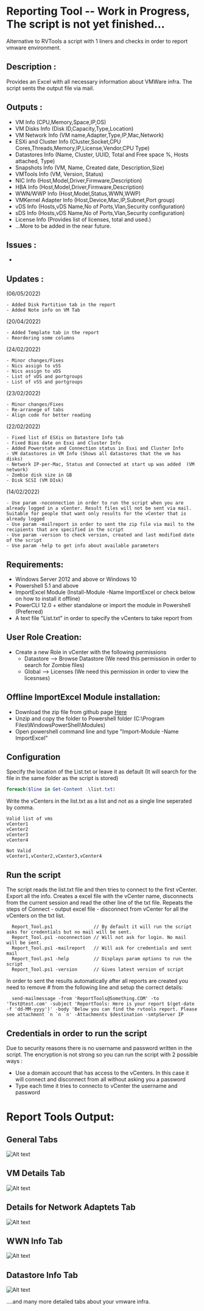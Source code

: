 # Reporting Tool -- Work in Progress, The script is not yet finished...

Alternative to RVTools a script with 1 liners and checks in order to report vmware environment. 

## Description : 
   Provides an Excel with all necessary information about VMWare infra. The script sents the output file via mail.
   
## Outputs :
   - VM Info (CPU,Memory,Space,IP,OS)
   - VM Disks Info (Disk ID,Capacity,Type,Location)
   - VM Network Info (VM name,Adapter,Type,IP,Mac,Network)
   - ESXi and Cluster Info (Cluster,Socket,CPU Cores,Threads,Memory,IP,License,Vendor,CPU Type)
   - Datastores Info (Name, Cluster, UUID, Total and Free space %, Hosts attached, Type)
   - Snapshots Info (VM, Name, Created date, Description,Size)
   - VMTools Info (VM, Version, Status)
   - NIC Info (Host,Model,Driver,Firmware,Description)
   - HBA Info (Host,Model,Driver,Firmware,Description)
   - WWN/WWP Info (Host,Model,Status,WWN,WWP)
   - VMKernel Adapter Info (Host,Device,Mac,IP,Subnet,Port group)
   - vDS Info (Hosts,vDS Name,No of Ports,Vlan,Security configuration)
   - sDS Info (Hosts,vDS Name,No of Ports,Vlan,Security configuration)
   - License Info (Provides list of licenses, total and used.)
   - ...More to be added in the near future.

## Issues :
   - 

## Updates :

  (06/05/2022)
   
    - Added Disk Partition tab in the report
    - Added Note info on VM Tab
  
 (20/04/2022)
   
    - Added Template tab in the report
    - Reordering some columns
  
 (24/02/2022)
   
    - Minor changes/Fixes
    - Nics assign to vSS
    - Nics assign to vDS
    - List of vDS and portgroups
    - List of vSS and portgroups
 
(23/02/2022)
   
    - Minor changes/Fixes
    - Re-arranege of tabs
    - Align code for better reading
 
(22/02/2022)
   
    - Fixed list of ESXis on Datastore Info tab 
    - Fixed Bios date on Esxi and Cluster Info
    - Added Powerstate and Connection status in Esxi and Cluster Info 
    - VM datastores in VM Info (Shows all datastores that the vm has disks)
    - Network IP-per-Mac, Status and Connected at start up was added  (VM network)
    - Zombie disk size in GB
    - Disk SCSI (VM DIsk)
 
 (14/02/2022)
 
    - Use param -noconnection in order to run the script when you are already logged in a vCenter. Result files will not be sent via mail. Suitable for people that want only results for the vCenter that is already logged 
    - Use param -mailreport in order to sent the zip file via mail to the recipients that are specified in the script
    - Use param -version to check version, created and last modified date of the script
    - Use param -help to get info about available parameters



## Requirements:
* Windows Server 2012 and above or Windows 10
* Powershell 5.1 and above
* ImportExcel Module (Install-Module -Name ImportExcel  or check below on how to install it offline) 
* PowerCLI 12.0 + either standalone or import the module in Powershell (Preferred)
* A text file "List.txt" in order to specify the vCenters to take report from

## User Role Creation:
* Create a new Role in vCenter with the following permissions
   * Datastore --> Browse Datastore (We need this permission in order to search for Zombie files)
   * Global --> Licenses (We need this permission in order to view the licesnses)

## Offline ImportExcel Module installation:
* Download the zip file from github page [Here](https://github.kyndryl.net/Dimitrios-Kakoulidis/Report_Tool/blob/main/ImportExcel.zip)
* Unzip and copy the folder to Powershell folder (C:\Program Files\WindowsPowerShell\Modules)
* Open powershell command line and type "Import-Module -Name ImportExcel" 

## Configuration

Specify the location of the List.txt or leave it as default (It will search for the file in the same folder as the script is stored)
```powershell
foreach($line in Get-Content .\list.txt) 
```
Write the vCenters in the list.txt as a list and not as a single line seperated by comma.
```
Valid list of vms 
vCenter1
vCenter2
vCenter3
vCenter4

Not Valid
vCenter1,vCenter2,vCenter3,vCenter4
```

## Run the script

  The script reads the list.txt file and then tries to connect to the first vCenter. Export all the info. Creates a excel file with the vCenter name, disconnects from the current session and read the other line of the txt file. Repeats the steps of Connect - output excel file - disconnect from vCenter for all the vCenters on the txt list.
  
  ```
    Report_Tool.ps1               // By default it will run the script asks for credentials but no mail will be sent.
    Report_Tool.ps1 -noconnection // Will not ask for login. No mail will be sent.
    Report_Tool.ps1 -mailreport   // Will ask for credentials and sent mail
    Report_Tool.ps1 -help         // Displays param options to run the script
    Report_Tool.ps1 -version      // Gives latest version of script
  ```

In order to sent the results automatically after all reports are created you need to remove # from the following line and setup the correct details:

```
  send-mailmessage -from 'ReportTools@Something.COM' -to 'Test@test.com' -subject 'ReportTools: Here is your report $(get-date -f 'dd-MM-yyyy')' -body 'Below you can find the rvtools report. Please see attachment `n `n `n' -Attachments $destination -smtpServer IP
```

## Credentials in order to run the script
 Due to security reasons there is no username and password written in the script. The encryption is not strong so you can run the script with 2 possible ways :
 - Use a domain account that has access to the vCenters. In this case it will connect and disconnect from all without asking you a password
 - Type each time it tries to connecto to vCenter the username and password


# Report Tools Output:
## General Tabs
![Alt text](/screenshots/output4.jpg?raw=true "General Tabs")
## VM Details Tab
![Alt text](/screenshots/output1.jpg?raw=true "VM Details Tab")
## Details for Network Adaptets Tab
![Alt text](/screenshots/output2.jpg?raw=true "Details for Network Adaptets Tab")
## WWN Info Tab
![Alt text](/screenshots/output3.jpg?raw=true "WWN Info Tab")
## Datastore Info Tab
![Alt text](/screenshots/output5.jpg?raw=true "Datastore Info Tab")

....and many more detailed tabs about your vmware infra.
